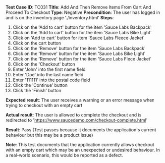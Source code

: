 **Test Case ID**: TC031
**Title**: Add And Then Remove Items From Cart And Proceed To Checkout
**Type**: Negative
**Precondition**: The user has logged in and is on the inventory page './inventory.html'
**Steps**:
1. Click on the 'Add to cart' button for the item 'Sauce Labs Backpack'
2. Click on the 'Add to cart' button for the item 'Sauce Labs Bike Light'
3. Click on 'Add to cart' button for item 'Sauce Labs Fleece Jacket'
4. Click on the cart button
5. Click on the 'Remove' button for the item 'Sauce Labs Backpack'
6. Click on the 'Remove' button for the item 'Sauce Labs Bike Light'
7. Click on the 'Remove' button for the item 'Sauce Labs Flece Jacket'
8. Click on the 'Checkout' button
9. Enter 'John' into the first name field
10. Enter 'Doe' into the last name field
11. Enter '111111' into the postal code field
12. Click the 'Continue' button
13. Click the 'Finish' button

**Expected result**: The user receives a warning or an error message when trying to checkout with an empty cart

**Actual result**: The user is allowed to complete the checkout and is redirected to 'https://www.saucedemo.com/checkout-complete.html'

**Result**: Pass (Test passes because it documents the application's current behaviour but this may be a product issue)

**Note**: This test documents that the application currently allows checkout with an empty cart which may be an unexpected or undesired behaviour. In a real-world scenario, this would be reported as a defect.